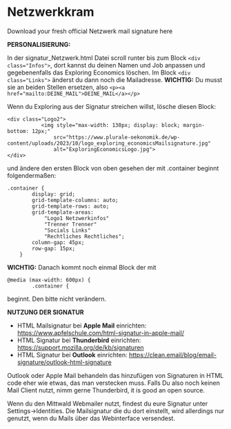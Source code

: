# Netzwerkkram

Download your fresh official Netzwerk mail signature here

**PERSONALISIERUNG:**

In der signatur_Netzwerk.html Datei scroll runter bis zum Block `<div class="Infos">`, dort kannst du deinen Namen und Job anpassen und gegebenenfalls das Exploring Economics löschen. Im Block `<div class="Links">` änderst du dann noch die Mailadresse. **WICHTIG:** Du musst sie an beiden Stellen ersetzen, also `<p><a href="mailto:DEINE_MAIL">DEINE_MAIL</a></p>`

Wenn du Exploring aus der Signatur streichen willst, lösche diesen Block:

 ```
 <div class="Logo2">
            <img style="max-width: 130px; display: block; margin-bottom: 12px;"
                src="https://www.plurale-oekonomik.de/wp-content/uploads/2023/10/logo_exploring_economicsMailsignature.jpg"
                alt="ExploringEconomicsLogo.jpg">
</div>
```

und ändere den ersten Block von oben gesehen der mit .container beginnt folgendermaßen:

```
.container {
        display: grid;
        grid-template-columns: auto;
        grid-template-rows: auto;
        grid-template-areas:
            "Logo1 Netzwerkinfos"
            "Trenner Trenner"
            "Socials Links"
            "Rechtliches Rechtliches";
        column-gap: 45px;
        row-gap: 15px;
    }
```

**WICHTIG:** Danach kommt noch einmal Block der mit 

```
@media (max-width: 600px) {
        .container {
```

beginnt. Den bitte nicht verändern.

**NUTZUNG DER SIGNATUR**

+ HTML Mailsignatur bei **Apple Mail** einrichten: https://www.apfelschule.com/html-signatur-in-apple-mail/
+ HTML Signatur bei **Thunderbird** einrichten: https://support.mozilla.org/de/kb/signaturen
+ HTML Signatur bei **Outlook** einrichten: https://clean.email/blog/email-signature/outlook-html-signature

Outlook oder Apple Mail behandeln das hinzufügen von Signaturen in HTML code eher wie etwas, das man verstecken muss. Falls Du also noch keinen Mail Client nutzt, nimm gerne Thunderbird, it is good an open source.

Wenn du den Mittwald Webmailer nutzt, findest du eure Signatur unter Settings->Identities. Die Mailsignatur die du dort einstellt, wird allerdings nur genutzt, wenn du Mails über das Webinterface versendest.